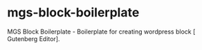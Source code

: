 # mgs-block-boilerplate
MGS Block Boilerplate - Boilerplate for creating wordpress block [ Gutenberg Editor].
